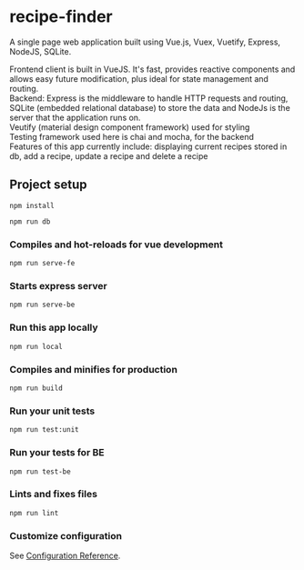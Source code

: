 # recipe-finder

A single page web application built using Vue.js, Vuex, Vuetify, Express, NodeJS, SQLite. 

Frontend client is built in VueJS. It's fast, provides reactive components and allows easy future modification, plus ideal for state management and routing.  
Backend: Express is the middleware to handle HTTP requests and routing, SQLite (embedded relational database) to store the data and NodeJs is the server that the application runs on.  
Veutify (material design component framework) used for styling  
Testing framework used here is chai and mocha, for the backend    
Features of this app currently include: displaying current recipes stored in db, add a recipe, update a recipe and delete a recipe   

## Project setup
```
npm install
```
```
npm run db 
```

### Compiles and hot-reloads for vue development
```
npm run serve-fe
```
### Starts express server
```
npm run serve-be
```

### Run this app locally
```
npm run local
```
### Compiles and minifies for production
```
npm run build
```

### Run your unit tests
```
npm run test:unit
```
### Run your tests for BE
```
npm run test-be
```

### Lints and fixes files
```
npm run lint
```

### Customize configuration
See [Configuration Reference](https://cli.vuejs.org/config/).
